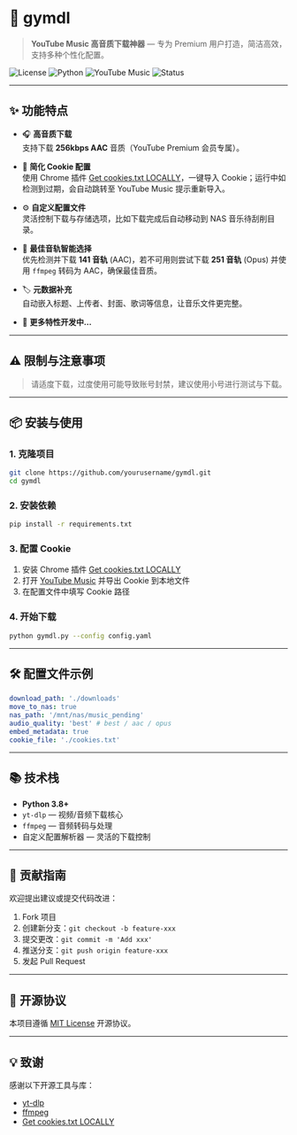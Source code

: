 # 🎵 gymdl

> **YouTube Music 高音质下载神器** — 专为 Premium 用户打造，简洁高效，支持多种个性化配置。

![License](https://img.shields.io/badge/license-MIT-green)
![Python](https://img.shields.io/badge/Python-3.8%2B-blue)
![YouTube Music](https://img.shields.io/badge/YouTube%20Music-Premium-red)
![Status](https://img.shields.io/badge/status-active-brightgreen)

---

## ✨ 功能特点

- 🎧 **高音质下载**  
  支持下载 **256kbps AAC** 音质（YouTube Premium 会员专属）。
- 🍪 **简化 Cookie 配置**  
  使用 Chrome 插件 [Get cookies.txt LOCALLY]([https://chrome.google.com/webstore/detail/get-cookiestxt-locally/](https://chromewebstore.google.com/detail/get-cookiestxt-locally/cclelndahbckbenkjhflpdbgdldlbecc))，一键导入 Cookie；运行中如检测到过期，会自动跳转至 YouTube Music 提示重新导入。

- ⚙️ **自定义配置文件**  
  灵活控制下载与存储选项，比如下载完成后自动移动到 NAS 音乐待刮削目录。

- 🎯 **最佳音轨智能选择**  
  优先检测并下载 **141 音轨** (AAC)，若不可用则尝试下载 **251 音轨** (Opus) 并使用 `ffmpeg` 转码为 AAC，确保最佳音质。

- 🏷 **元数据补充**  
  自动嵌入标题、上传者、封面、歌词等信息，让音乐文件更完整。

- 🚧 **更多特性开发中...**

---

## ⚠️ 限制与注意事项

> 请适度下载，过度使用可能导致账号封禁，建议使用小号进行测试与下载。

---

## 📦 安装与使用

### 1. 克隆项目

```bash
git clone https://github.com/yourusername/gymdl.git
cd gymdl
```

### 2. 安装依赖

```bash
pip install -r requirements.txt
```

### 3. 配置 Cookie

1. 安装 Chrome 插件 [Get cookies.txt LOCALLY](https://chrome.google.com/webstore/detail/get-cookiestxt-locally/)
2. 打开 [YouTube Music](https://music.youtube.com/) 并导出 Cookie 到本地文件
3. 在配置文件中填写 Cookie 路径

### 4. 开始下载

```bash
python gymdl.py --config config.yaml
```

---

## 🛠 配置文件示例

```yaml
download_path: './downloads'
move_to_nas: true
nas_path: '/mnt/nas/music_pending'
audio_quality: 'best' # best / aac / opus
embed_metadata: true
cookie_file: './cookies.txt'
```

---

## 📚 技术栈

- **Python 3.8+**
- `yt-dlp` — 视频/音频下载核心
- `ffmpeg` — 音频转码与处理
- 自定义配置解析器 — 灵活的下载控制

---

## 🤝 贡献指南

欢迎提出建议或提交代码改进：

1. Fork 项目
2. 创建新分支：`git checkout -b feature-xxx`
3. 提交更改：`git commit -m 'Add xxx'`
4. 推送分支：`git push origin feature-xxx`
5. 发起 Pull Request

---

## 📄 开源协议

本项目遵循 [MIT License](LICENSE) 开源协议。

---

## 💡 致谢

感谢以下开源工具与库：

- [yt-dlp](https://github.com/yt-dlp/yt-dlp)
- [ffmpeg](https://ffmpeg.org/)
- [Get cookies.txt LOCALLY](https://chromewebstore.google.com/detail/get-cookiestxt-locally/cclelndahbckbenkjhflpdbgdldlbecc)
